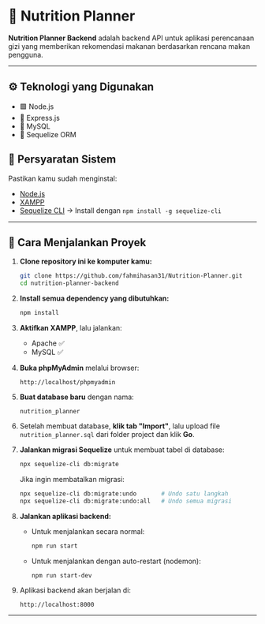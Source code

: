 # 🥗 Nutrition Planner

**Nutrition Planner Backend** adalah backend API untuk aplikasi perencanaan gizi yang memberikan rekomendasi makanan berdasarkan rencana makan pengguna.

---

## ⚙️ Teknologi yang Digunakan

- 🟩 Node.js
- 🚀 Express.js
- 🐬 MySQL
- 🧬 Sequelize ORM

## 🧰 Persyaratan Sistem

Pastikan kamu sudah menginstal:

- [Node.js](https://nodejs.org/)
- [XAMPP](https://www.apachefriends.org/index.html)
- [Sequelize CLI](https://sequelize.org/) → Install dengan `npm install -g sequelize-cli`

---

## 🚀 Cara Menjalankan Proyek

1. **Clone repository ini ke komputer kamu:**

   ```bash
   git clone https://github.com/fahmihasan31/Nutrition-Planner.git
   cd nutrition-planner-backend
   ```

2. **Install semua dependency yang dibutuhkan:**

   ```bash
   npm install
   ```

3. **Aktifkan XAMPP**, lalu jalankan:

   - Apache ✅
   - MySQL ✅

4. **Buka phpMyAdmin** melalui browser:

   ```
   http://localhost/phpmyadmin
   ```

5. **Buat database baru** dengan nama:

   ```
   nutrition_planner
   ```

6. Setelah membuat database, **klik tab "Import"**, lalu upload file `nutrition_planner.sql` dari folder project dan klik **Go**.

7. **Jalankan migrasi Sequelize** untuk membuat tabel di database:

   ```bash
   npx sequelize-cli db:migrate
   ```

   Jika ingin membatalkan migrasi:

   ```bash
   npx sequelize-cli db:migrate:undo       # Undo satu langkah
   npx sequelize-cli db:migrate:undo:all   # Undo semua migrasi
   ```

8. **Jalankan aplikasi backend:**

   - Untuk menjalankan secara normal:

     ```bash
     npm run start
     ```

   - Untuk menjalankan dengan auto-restart (nodemon):

     ```bash
     npm run start-dev
     ```

9. Aplikasi backend akan berjalan di:

   ```
   http://localhost:8000
   ```

---
